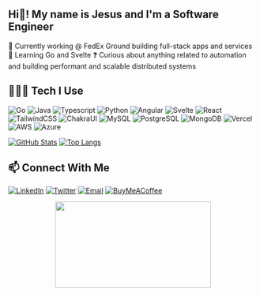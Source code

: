<h2 align="left">Hi👋! My name is Jesus and I'm a Software Engineer</h2>

<p align="left">🔭 Currently working @ FedEx Ground building full-stack apps and services <be>🌱 Learning Go and Svelte <be> ❓ Curious about anything related to automation and building performant and scalable distributed systems <be> </p>

## 🧑🏽‍💻 Tech I Use 

![Go](https://img.shields.io/badge/Go-00ADD8.svg?style=for-the-badge&logo=Go&logoColor=white)
![Java](https://img.shields.io/badge/java-%23ED8B00.svg?style=for-the-badge&logo=openjdk&logoColor=white)
![Typescript](https://img.shields.io/badge/TypeScript-3178C6.svg?style=for-the-badge&logo=TypeScript&logoColor=white)
![Python](https://img.shields.io/badge/Python-3776AB.svg?style=for-the-badge&logo=Python&logoColor=white)
![Angular](https://img.shields.io/badge/angular-%23DD0031.svg?style=for-the-badge&logo=angular&logoColor=white)
![Svelte](https://img.shields.io/badge/Svelte-FF3E00.svg?style=for-the-badge&logo=Svelte&logoColor=white)
![React](https://img.shields.io/badge/React-61DAFB.svg?style=for-the-badge&logo=React&logoColor=black)
![TailwindCSS](https://img.shields.io/badge/Tailwind%20CSS-06B6D4.svg?style=for-the-badge&logo=Tailwind-CSS&logoColor=white)
![ChakraUI](https://img.shields.io/badge/Chakra%20UI-319795.svg?style=for-the-badge&logo=Chakra-UI&logoColor=white)
![MySQL](https://img.shields.io/badge/MySQL-4479A1.svg?style=for-the-badge&logo=MySQL&logoColor=white)
![PostgreSQL](https://img.shields.io/badge/PostgreSQL-4169E1.svg?style=for-the-badge&logo=PostgreSQL&logoColor=white)
![MongoDB](https://img.shields.io/badge/MongoDB-47A248.svg?style=for-the-badge&logo=MongoDB&logoColor=white)
![Vercel](https://img.shields.io/badge/Vercel-000000.svg?style=for-the-badge&logo=Vercel&logoColor=white)
![AWS](https://img.shields.io/badge/Amazon%20AWS-232F3E.svg?style=for-the-badge&logo=Amazon-AWS&logoColor=white)
![Azure](https://img.shields.io/badge/Microsoft%20Azure-0078D4.svg?style=for-the-badge&logo=Microsoft-Azure&logoColor=white)

[![GitHub Stats](https://github-readme-stats.vercel.app/api?username=jmarron7&count_private=true&hide_rank=true&show_icons=true&theme=noctis_minimus)](https://github.com/anuraghazra/github-readme-stats)
[![Top Langs](https://github-readme-stats.vercel.app/api/top-langs/?username=jmarron7&theme=noctis_minimus&layout=compact&langs_count=6&size_weight=0.5&count_weight=0.5&hide=css,html)](https://github.com/anuraghazra/github-readme-stats)

## 📫 Connect With Me 

[![LinkedIn](https://img.shields.io/badge/LinkedIn-0A66C2.svg?style=for-the-badge&logo=LinkedIn&logoColor=white)](https://www.linkedin.com/in/jesusmarron/)
[![Twitter](https://img.shields.io/badge/Twitter-1DA1F2.svg?style=for-the-badge&logo=Twitter&logoColor=white)](https://twitter.com/jmarron7_dev)
[![Email](https://img.shields.io/badge/Gmail-D14836?style=for-the-badge&logo=Gmail&logoColor=white)](mailto:https://hello@jesusmarron.com)
[![BuyMeACoffee](https://img.shields.io/badge/Buy%20Me%20A%20Coffee-FFDD00.svg?style=for-the-badge&logo=Buy-Me-A-Coffee&logoColor=black)](https://www.buymeacoffee.com/jesusmarron)

<div align="center">
<img src="https://github.com/jmarron7/jmarron7/blob/main/assets/unicorn-gundam.gif?raw=true" height="175" width="315"/>
</div>
